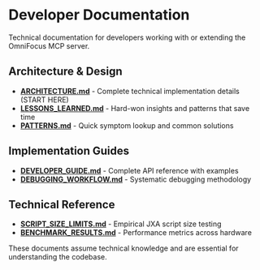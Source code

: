 # Developer Documentation

Technical documentation for developers working with or extending the OmniFocus MCP server.

## Architecture & Design

- **[ARCHITECTURE.md](./ARCHITECTURE.md)** - Complete technical implementation details (START HERE)
- **[LESSONS_LEARNED.md](./LESSONS_LEARNED.md)** - Hard-won insights and patterns that save time
- **[PATTERNS.md](./PATTERNS.md)** - Quick symptom lookup and common solutions

## Implementation Guides

- **[DEVELOPER_GUIDE.md](./DEVELOPER_GUIDE.md)** - Complete API reference with examples
- **[DEBUGGING_WORKFLOW.md](./DEBUGGING_WORKFLOW.md)** - Systematic debugging methodology

## Technical Reference

- **[SCRIPT_SIZE_LIMITS.md](./SCRIPT_SIZE_LIMITS.md)** - Empirical JXA script size testing
- **[BENCHMARK_RESULTS.md](./BENCHMARK_RESULTS.md)** - Performance metrics across hardware

These documents assume technical knowledge and are essential for understanding the codebase.
